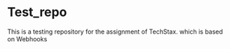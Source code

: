# Test_repo
This is a testing repository for the assignment of TechStax. which is based on Webhooks
